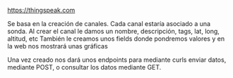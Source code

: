 https://thingspeak.com

Se basa en la creación de canales.
Cada canal estaría asociado a una sonda.
Al crear el canal le damos un nombre, descripción, tags, lat, long, altitud, etc
También le creamos unos fields donde pondremos valores y en la web nos mostrará unas gráficas

Una vez creado nos dará unos endpoints para mediante curls enviar datos, mediante POST, o consultar los datos mediante GET.
